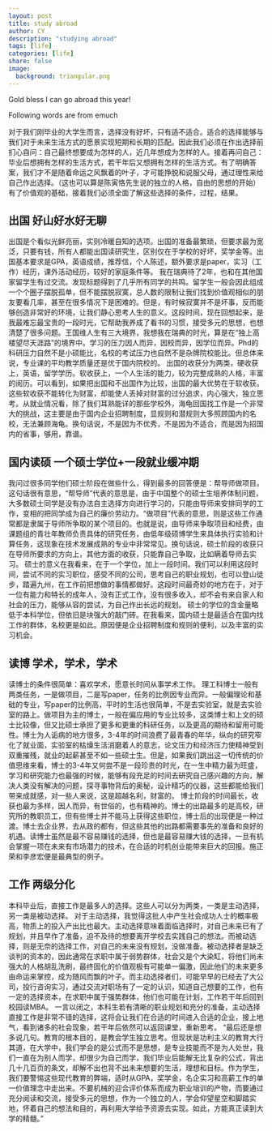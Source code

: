 ```yaml
---
layout: post
title: study abroad
author: CY
description: "studying abroad"
tags: [life]
categories: [life]
share: false
image:
  background: triangular.png
---
```


Gold bless I can go abroad this year!

Following words are from emuch

对于我们刚毕业的大学生而言，选择没有好坏，只有适不适合。适合的选择能够与我们对于未来生活方式的愿景实现短期和长期的匹配。因此我们必须在作出选择前扪心自问：自己最终想要成为怎样的人，近几年想成为怎样的人。接着再问自己：毕业后想拥有怎样的生活方式，若干年后又想拥有怎样的生活方式。有了明确答案，我们才不是随着命运之风飘着的叶子，才可能挣脱和说服父母，通过理性来给自己作出选择。（这也可以算是陈寅恪先生说的独立的人格，自由的思想的开始）
有了价值观的基础，接着我们必须全面了解这些选择的条件，过程，结果。

## 出国   好山好水好无聊
出国是个看似光鲜亮丽，实则冷暖自知的选项。出国的准备最繁琐，但要求最为宽泛，只要有钱，所有人都能出国读研究生，区别仅在于学校的好坏，奖学金等。出国基本要求是GPA，英语成绩，推荐信，个人陈述，额外要求是paper，实习（工作）经历，课外活动经历，较好的家庭条件等。
我在瑞典待了2年，也和在其他国家留学生有过交流。发现标题得到了几乎所有同学的共鸣。留学生一般会因此组成一个个圈子摆脱孤单，但不能摆脱寂寞，总人数的限制让我们找到价值观相似的朋友要看几率，甚至在很多情况下是困难的。但是，有时候寂寞并不是坏事，反而能够创造非常好的环境，让我们静心思考人生的意义。这段时间，现在回想起来，是我最难忘最宝贵的一段时光，它帮助我养成了看书的习惯，接受多元的思想，也想清楚了很多问题。王国维人生有三大境界，我想我在瑞典的时光，算是在“独上高楼望尽天涯路”的境界中。学习的压力因人而异，因校而异，因学位而异。Phd的科研压力自然不是小硕能比，名校的考试压力也自然不是杂牌院校能比。但总体来说，专业课的平均教学质量还是优于国内院校的。
出国的收获分为两类，硬收获上，英语，留学学历。软收获上，一个人生活的能力，较为完整成熟的人格，丰富的阅历。可以看到，如果把出国和不出国作为比较，出国的最大优势在于软收获。这些软收获不能转化为财富，却能使人丢掉对财富的过分追求，内心强大，独立思考。从就业情况看，除了我们耳熟能详的那些学校外，海龟回国找工作是一个非常大的挑战，这主要是由于国内企业招聘制度，显规则和潜规则大多照顾国内的名校，无法兼顾海龟。换句话说，不是因为不优秀，不是因为不适合，而是因为招国内的省事，够用，靠谱。

## 国内读硕   一个硕士学位+一段就业缓冲期
我问过很多同学他们硕士阶段在做些什么，得到最多的回答便是：帮导师做项目。这句话很有意思，“帮导师”代表的意思是，由于中国整个的硕士生培养体制问题，大多数硕士同学是没有办法自主选择方向进行学习的，只能由导师来安排同学的工作，变相的把同学成为自己的廉价劳动力。“做项目”代表的意思，则是这些工作通常都是隶属于导师所争取的某个项目的。也就是说，由导师来争取项目和经费，由课题组的青壮年教师负责具体的研究任务，由低年级硕博学生来具体执行实验和计算任务，这现象在技术发展成熟的专业中非常常见。换句话说，硕士阶段的收获只在导师所要求的方向上，其他方面的收获，只能靠自己争取，比如瞒着导师去实习。
硕士的意义在我看来，在于一个学位，加上一段时间。我们可以利用这段时间，尝试不同的实习职位，感受不同的公司，思考自己的职业规划，也可以登山徒步，踏遍九州，在工作前把想做的事情都做好。这段时间最奇妙的地方在于，对于一位有能力和特长的成年人，没有正式工作，没有很多收入，却不会有来自家人和社会的压力，能够从容的尝试，为自己作出长远的规划。
硕士的学位的含金量略低于本科学位，但依旧是块强大的敲门砖。在我看来，国内硕士是最适合在国内找工作的群体，名校更是如此。原因便是企业招聘制度和规则的便利，以及丰富的实习机会。

## 读博   学术，学术，学术
读博士的条件很简单：喜欢学术，愿意长时间从事学术工作。
理工科博士一般有两类任务，一是做项目，二是写paper，任务的比例因专业而异。一般偏理论和基础的专业，写paper的比例高，平时的生活也很简单，不是去实验室，就是去实验室的路上。做项目为主的博士，一般在偏应用的专业比较多，这类博士和上文的硕士比较像，但又比硕士承担了更多和更重的科研任务，以及更高的期待和留用可能性。博士为人诟病的地方很多，3-4年的时间浪费了最青春的年华，纵向的研究窄化了就业面，实验室的枯燥生活消磨着人的意志，论文压力和经济压力使精神受到双重摧残，就业的起薪甚至不如一些硕士生。但是，如果我们跳出这一切传统的价值思维来看，博士的3-4年又何尝不是一段珍贵的时光，在一生中精力最为旺盛，学习和研究能力也最强的时候，能够有段充足的时间去研究自己感兴趣的方向，解决人类没有解决的问题，探寻事物背后的奥秘，设计精巧的仪器，这些都能给我们带来成就感，对一些人来说，这是超越名利，财富的。
博士阶段的时间最长，收获也最为多样，因人而异，有世俗的，也有精神的。博士的出路最多的是高校，研究所的教职员工，但有些博士并不能马上获得这些职位，博士后的出现便是一种过渡。博士去企业界，去从政的都有，但这些其他的出路都需要事先的准备和良好的机遇。读博士虽然是最不容易赚钱的选择，但也是最容易赚大钱的选择，一旦有机会掌握一项在未来有市场潜力的技术，在合适的时机创业能带来巨大的回报。施正荣和李彦宏便是最典型的例子。

## 工作   两级分化
本科毕业后，直接工作是最多人的选择。这些人可以分为两类，一类是主动选择，另一类是被动选择。
对于主动选择，我觉得这批人中产生社会成功人士的概率极高，物质上的投入产出比也最大。主动选择意味着面临选择时，对自己未来已有了规划，并且早作了准备，迫不及待的想要离开学校去实践自己的想法。而被动选择，则是无奈的选择工作，对自己的未来没有规划，没做准备。被动选择者是缺乏谈判的资本的，因此通常在求职中属于弱势群体，社会又是个大染缸，将他们尚未强大的人格胡乱洗刷，最终固化的价值观极有可能单一偏激，因此他们的未来更多由命运来掌控，成为随风而飘的叶子。而主动选择者们，可能早早的已经去了大公司，投行咨询实习，通过交流对职场有了一定的认识，知道自己想要的工作，也有一定的选择资本，在求职中属于强势群体，他们也可能在计划，工作若干年后回到校园读MBA。
一言以闭之，本科生若有清晰的职业规划和充分的准备，主动选择直接工作是非常不错的选择，这将会让我们在合适的时间进入合适的企业，接上地气，看到诸多的社会现象，若干年后依然可以返回课堂，重新思考。
“最后还是想多说几句。教育的根本目的，是教会学生独立思考。但现状是功利主义的教育大行其道，在大学中，我们学会的是公式而不是思想，是专业技能而不是为人处世，我们一直在为别人而学，却很少为自己而学，我们毕业后能解无比复杂的公式，背出几十几百页的条文，却解不出也背不出未来想要的生活，理想和目标。作为学生，我们要警惕这些现代教育的弊端，适时从GPA，奖学金，名企实习和高薪工作的单一价值理念中走出来。不要机械的迎合评价体系而成为职业培训的产物，而要通过充分阅读和交流，接受多元的思想，作为一个独立的人，学会仰望星空和脚踏实地，怀着自己的想法和目的，再利用大学给予资源去实现。如此，方能真正读到大学的精髓。”